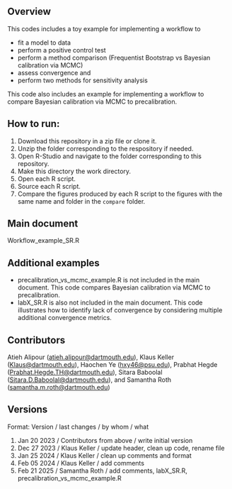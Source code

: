 ## Overview
This codes includes a toy example for implementing a workflow to
- fit a model to data
- perform a positive control test
- perform a method comparison (Frequentist Bootstrap vs Bayesian calibration via MCMC) 
- assess convergence and 
- perform two methods for sensitivity analysis

This code also includes an example for implementing a workflow to compare Bayesian calibration via MCMC to precalibration.

## How to run:
1. Download this repository in a zip file or clone it.
2. Unzip the folder corresponding to the respository if needed.
3. Open R-Studio and navigate to the folder corresponding to this repository.
4. Make this directory the work directory.
5. Open each R script.
6. Source each R script.
7. Compare the figures produced by each R script to the figures with the same name and folder in the `compare` folder.

## Main document
Workflow_example_SR.R

## Additional examples
- precalibration_vs_mcmc_example.R is not included in the main document. This code compares Bayesian calibration via MCMC to precalibration.
- labX_SR.R is also not included in the main document. This code illustrates how to identify lack of convergence by considering multiple additional convergence metrics.

## Contributors
Atieh Alipour (atieh.alipour@dartmouth.edu), Klaus Keller (Klaus@dartmouth.edu), Haochen Ye (hxy46@psu.edu), Prabhat Hegde (Prabhat.Hegde.TH@dartmouth.edu), Sitara Baboolal (Sitara.D.Baboolal@dartmouth.edu), and Samantha Roth (samantha.m.roth@dartmouth.edu)

## Versions
Format: Version / last changes / by whom / what
1. Jan 20 2023 / Contributors from above / write initial version
2. Dec 27 2023 / Klaus Keller / update header, clean up code, rename file
3. Jan 25 2024 / Klaus Keller / clean up comments and format
4. Feb 05 2024 / Klaus Keller / add comments
5. Feb 21 2025 / Samantha Roth / add comments, labX_SR.R, precalibration_vs_mcmc_example.R
